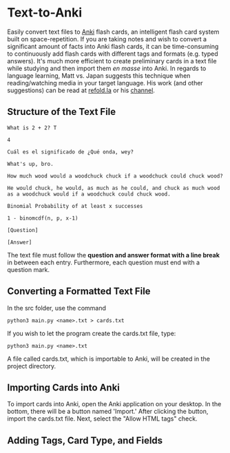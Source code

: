 # Text-to-Anki

Easily convert text files to [Anki](https://apps.ankiweb.net/) flash cards, an intelligent flash card system built on space-repetition. If you are taking notes and wish to convert a significant amount of facts into Anki flash cards, it can be time-consuming to continuously add flash cards with different tags and formats (e.g. typed answers). It's much more efficient to create preliminary cards in a text file while studying and then import them _en masse_ into Anki. In regards to language learning, Matt vs. Japan suggests this technique when reading/watching media in your target language. His work (and other suggestions) can be read at [refold.la](refold.la) or his [channel](https://www.youtube.com/watch?v=kny7eCfx9dA&ab_channel=MattvsJapan).

## Structure of the Text File
```
What is 2 + 2? T

4

Cuál es el significado de ¿Qué onda, wey?

What's up, bro.

How much wood would a woodchuck chuck if a woodchuck could chuck wood?

He would chuck, he would, as much as he could, and chuck as much wood as a woodchuck would if a woodchuck could chuck wood.

Binomial Probability of at least x successes

1 - binomcdf(n, p, x-1)

[Question]

[Answer]

```
The text file must follow the **question and answer format with a line break** in between each entry. Furthermore, each question must end with a question mark.

## Converting a Formatted Text File

In the src folder, use the command

```
python3 main.py <name>.txt > cards.txt
```

If you wish to let the program create the cards.txt file, type:

```
python3 main.py <name>.txt 
```

A file called cards.txt, which is importable to Anki, will be created in the project directory.

## Importing Cards into Anki

To import cards into Anki, open the Anki application on your desktop. In the bottom, there will be a button named 'Import.' After clicking the button, import the cards.txt file. Next, select the "Allow HTML tags" check.

## Adding Tags, Card Type, and Fields
